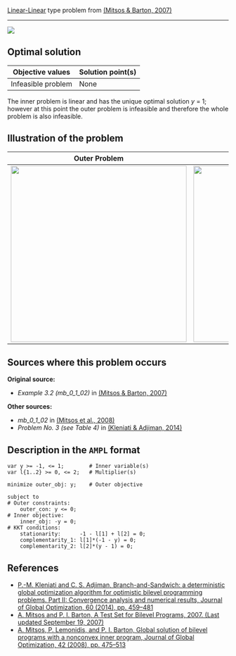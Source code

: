 [Linear-Linear](LP-LP-problems) type problem from [(Mitsos & Barton, 2007)][Mitsos & Barton, 2007]

---

![](https://github.com/basblsolver/test-problems/wiki/images/mb_2007_02_eq.jpg)

## Optimal solution

Objective values   | Solution point(s) |
------------------ | ----------------- |
Infeasible problem | None              |

The inner problem is linear and has the unique optimal solution _y_ = 1; however at this point the outer problem is infeasible and therefore the whole problem is also infeasible.

## Illustration of the problem

Outer Problem    | Inner Problem    |
---------------- | ---------------- |
<img src="https://github.com/basblsolver/test-problems/wiki/images/mb_2007_02_outer.jpg" width="400"> | <img src="https://github.com/basblsolver/test-problems/wiki/images/mb_2007_02_inner.jpg" width="400"> |

## Sources where this problem occurs

__Original source:__

 - _Example 3.2 (mb\_0\_1\_02)_ in [(Mitsos & Barton, 2007)][Mitsos & Barton, 2007]

__Other sources:__

 - _mb\_0\_1\_02_ in [(Mitsos et al., 2008)][Mitsos et al., 2008]
 - _Problem No. 3 (see Table 4)_ in [(Kleniati & Adjiman, 2014)][Kleniati & Adjiman, 2014]

## Description in the `AMPL` format

```ampl
var y >= -1, <= 1;        # Inner variable(s)
var l{1..2} >= 0, <= 2;   # Multiplier(s)

minimize outer_obj: y;    # Outer objective

subject to
# Outer constraints:
    outer_con: y <= 0;
# Inner objective:
    inner_obj: -y = 0;
# KKT conditions:
    stationarity:      -1 - l[1] + l[2] = 0;
    complementarity_1: l[1]*(-1 - y) = 0;
    complementarity_2: l[2]*(y - 1) = 0;
```

##  References

 - [P.-M. Kleniati and C. S. Adjiman, Branch-and-Sandwich: a deterministic global optimization algorithm for optimistic bilevel programming problems. Part II: Convergence analysis and numerical results, Journal of Global Optimization, 60 (2014), pp. 459–481](https://doi.org/10.1007/s10898-013-0120-8)
 - [A. Mitsos and P. I. Barton, A Test Set for Bilevel Programs, 2007. (Last updated September 19, 2007)](https://www.researchgate.net/publication/228455291_A_test_set_for_bilevel_programs)
 - [A. Mitsos, P. Lemonidis, and P. I. Barton, Global solution of bilevel programs with a nonconvex inner program, Journal of Global Optimization, 42 (2008), pp. 475–513](https://doi.org/10.1007/s10898-007-9260-z)

[Kleniati & Adjiman, 2014]: https://doi.org/10.1007/s10898-013-0120-8
[Mitsos & Barton, 2007]: https://www.researchgate.net/publication/228455291_A_test_set_for_bilevel_programs
[Mitsos et al., 2008]: https://doi.org/10.1007/s10898-007-9260-z
